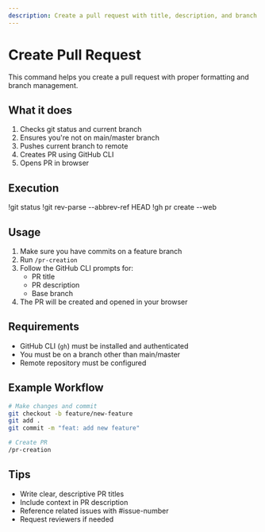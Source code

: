 ```yaml
---
description: Create a pull request with title, description, and branch management
---
```


# Create Pull Request

This command helps you create a pull request with proper formatting and branch management.

## What it does

1. Checks git status and current branch
2. Ensures you're not on main/master branch
3. Pushes current branch to remote
4. Creates PR using GitHub CLI
5. Opens PR in browser

## Execution

!git status
!git rev-parse --abbrev-ref HEAD
!gh pr create --web

## Usage

1. Make sure you have commits on a feature branch
2. Run `/pr-creation`
3. Follow the GitHub CLI prompts for:
   - PR title
   - PR description
   - Base branch
4. The PR will be created and opened in your browser

## Requirements

- GitHub CLI (`gh`) must be installed and authenticated
- You must be on a branch other than main/master
- Remote repository must be configured

## Example Workflow

```bash
# Make changes and commit
git checkout -b feature/new-feature
git add .
git commit -m "feat: add new feature"

# Create PR
/pr-creation
```

## Tips

- Write clear, descriptive PR titles
- Include context in PR description
- Reference related issues with #issue-number
- Request reviewers if needed
